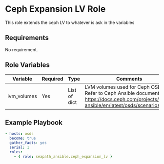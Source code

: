 # Ceph Expansion LV Role

This role extends the ceph LV to whatever is ask in the variables

## Requirements

No requirement.

## Role Variables

| Variable    | Required | Type         | Comments                                                                                                                                      |
|-------------|----------|--------------|-----------------------------------------------------------------------------------------------------------------------------------------------|
| lvm_volumes | Yes      | List of dict | LVM volumes used for Ceph OSD. Refer to Ceph Ansible documentation: https://docs.ceph.com/projects/ceph-ansible/en/latest/osds/scenarios.html |


## Example Playbook

```yaml
- hosts: osds
  become: true
  gather_facts: yes
  serial: 1
  roles:
    - { role: seapath_ansible.ceph_expansion_lv }
```
